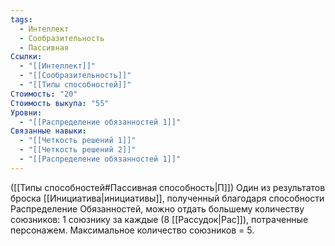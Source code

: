 ```yaml
---
tags:
  - Интеллект
  - Сообразительность
  - Пассивная
Ссылки:
  - "[[Интеллект]]"
  - "[[Сообразительность]]"
  - "[[Типы способностей]]"
Стоимость: "20"
Стоимость выкупа: "55"
Уровни:
  - "[[Распределение обязанностей 1]]"
Связанные навыки:
  - "[[Четкость решений 1]]"
  - "[[Четкость решений 2]]"
  - "[[Распределение обязанностей 1]]"
---
```

([[Типы способностей#Пассивная способность|П]]) Один из результатов броска [[Инициатива|инициативы]], полученный благодаря способности Распределение Обязанностей, можно отдать большему количеству союзников: 1 союзнику за каждые (8 [[Рассудок|Рас]]), потраченные персонажем. Максимальное количество союзников = 5. 